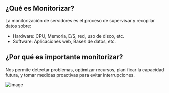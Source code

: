 ## ¿Qué es Monitorizar?
La monitorización de servidores es el proceso de supervisar y recopilar datos
sobre:
* Hardware: CPU, Memoria, E/S, red, uso de disco, etc.
* Software: Aplicaciones web, Bases de datos, etc.

## ¿Por qué es importante monitorizar?
Nos permite detectar problemas, optimizar recursos, planificar la capacidad
futura, y tomar medidas proactivas para evitar interrupciones.

![image](/img/monitorización2.jpg)
